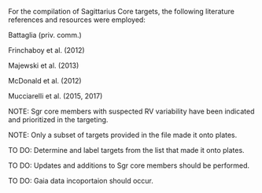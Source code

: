 For the compilation of Sagittarius Core targets, the following literature references and resources were employed:

Battaglia (priv. comm.)

Frinchaboy et al. (2012)

Majewski et al. (2013)

McDonald et al. (2012)

Mucciarelli et al. (2015, 2017)

NOTE: Sgr core members with suspected RV variability have been indicated and prioritized in the targeting.

NOTE: Only a subset of targets provided in the file made it onto plates.

TO DO: Determine and label targets from the list that made it onto plates.

TO DO: Updates and additions to Sgr core members should be performed.

TO DO: Gaia data incoportaion should occur.


